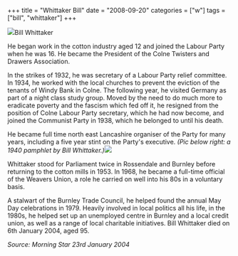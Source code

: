 +++
title = "Whittaker Bill"
date = "2008-09-20"
categories = ["w"]
tags = ["bill", "whittaker"]
+++

![](http://79.170.40.183/grahamstevenson.me.uk/images/stories/whittaker%20bill.jpg)Bill Whittaker

He began work in the cotton industry aged 12 and joined the Labour Party when he was 16. He became the President of the Colne Twisters and Drawers Association.

In the strikes of 1932, he was secretary of a Labour Party relief committee. In 1934, he worked with the local churches to prevent the eviction of the tenants of Windy Bank in Colne. The following year, he visited Germany as part of a night class study group. Moved by the need to do much more to eradicate poverty and the fascism which fed off it, he resigned from the position of Colne Labour Party secretary, which he had now become, and joined the Communist Party in 1938, which he belonged to until his death.

He became full time north east Lancashire organiser of the Party for many years, including a five year stint on the Party's executive. _(Pic below right: a 1940 pamphlet by Bill Whittaker.)_![](http://79.170.40.183/grahamstevenson.me.uk/images/stories/whittaker%201940%20lancashire%20forward%20bull%20whittaker%20leeds%20org%20cp.JPG)

Whittaker stood for Parliament twice in Rossendale and Burnley before returning to the cotton mills in 1953. In 1968, he became a full-time official of the Weavers Union, a role he carried on well into his 80s in a voluntary basis.

A stalwart of the Burnley Trade Council, he helped found the annual May Day celebrations in 1979. Heavily involved in local politics all his life, in the 1980s, he helped set up an unemployed centre in Burnley and a local credit union, as well as a range of local charitable initiatives. Bill Whittaker died on 6th January 2004, aged 95.

_Source: Morning Star 23rd January 2004_

